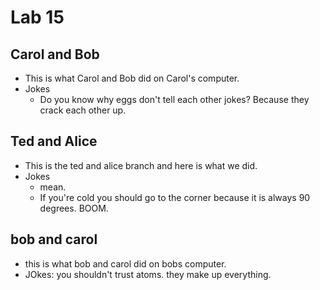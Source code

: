 # Lab 15

## Carol and Bob
* This is what Carol and Bob did on Carol's computer.
* Jokes
  * Do you know why eggs don't tell each other jokes? Because they crack each other up.

## Ted and Alice
* This is the ted and alice branch and here is what we did.
* Jokes
  * mean.
  * If you're cold you should go to the corner because it is always 90 degrees. BOOM.

## bob and carol
* this is what bob and carol did on bobs computer.
* JOkes:  you shouldn't trust atoms.  they make up everything. 